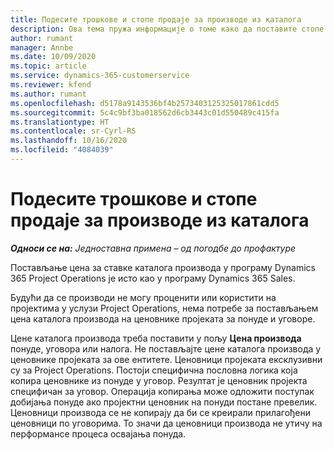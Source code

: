 ```yaml
---
title: Подесите трошкове и стопе продаје за производе из каталога
description: Ова тема пружа информације о томе како да поставите стопе цена и продаје за ставке из каталога производа.
author: rumant
manager: Annbe
ms.date: 10/09/2020
ms.topic: article
ms.service: dynamics-365-customerservice
ms.reviewer: kfend
ms.author: rumant
ms.openlocfilehash: d5178a9143536bf4b2573403125325017861cdd5
ms.sourcegitcommit: 5c4c9bf3ba018562d6cb3443c01d550489c415fa
ms.translationtype: HT
ms.contentlocale: sr-Cyrl-RS
ms.lasthandoff: 10/16/2020
ms.locfileid: "4084039"
---
```

# <a name="set-up-cost-and-sales-rates-for-catalog-products"></a>Подесите трошкове и стопе продаје за производе из каталога

_**Односи се на:** Једноставна примена – од погодбе до профактуре_


Постављање цена за ставке каталога производа у програму Dynamics 365 Project Operations је исто као у програму Dynamics 365 Sales.

Будући да се производи не могу проценити или користити на пројектима у услузи Project Operations, нема потребе за постављањем цена каталога производа на ценовнике пројеката за понуде и уговоре.

Цене каталога производа треба поставити у пољу **Цена производа** понуде, уговора или налога. Не постављајте цене каталога производа у ценовнике пројеката за ове ентитете. Ценовници пројеката ексклузивни су за Project Operations. Постоји специфична пословна логика која копира ценовнике из понуде у уговор. Резултат је ценовник пројекта специфичан за уговор. Операција копирања може одложити поступак добијања понуде ако пројектни ценовник на понуди постане превелик. Ценовници производа се не копирају да би се креирали прилагођени ценовници по уговорима. То значи да ценовници производа не утичу на перформансе процеса освајања понуда.
